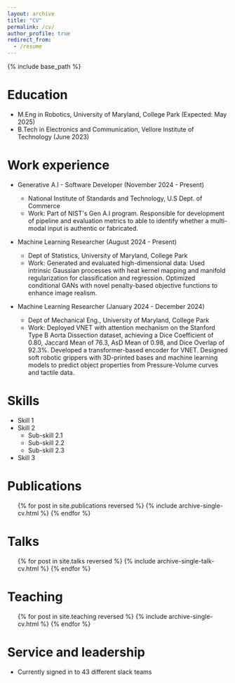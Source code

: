 ```yaml
---
layout: archive
title: "CV"
permalink: /cv/
author_profile: true
redirect_from:
  - /resume
---
```


{% include base_path %}

Education
======
* M.Eng in Robotics, University of Maryland, College Park (Expected: May 2025)
* B.Tech in Electronics and Communication, Vellore Institute of Technology (June 2023)


Work experience
======
* Generative A.I - Software Developer (November 2024 - Present)
  * National Institute of Standards and Technology, U.S Dept. of Commerce
  * Work: Part of NIST's Gen A.I program. Responsible for development of pipeline and evaluation metrics to able to identify whether a multi-modal input is authentic or fabricated.


* Machine Learning Researcher (August 2024 - Present)
  * Dept of Statistics, University of Maryland, College Park
  * Work: Generated and evaluated high-dimensional data: Used intrinsic Gaussian processes with heat kernel mapping and manifold regularization for classification and regression. Optimized conditional GANs with novel penalty-based objective functions to enhance image realism.


* Machine Learning Researcher (January 2024 - December 2024)
  * Dept of Mechanical Eng., University of Maryland, College Park
  * Work: Deployed VNET with attention mechanism on the Stanford Type B Aorta Dissection dataset, achieving a Dice Coefficient of 0.80, Jaccard Mean of 76.3, AsD Mean of 0.98, and Dice Overlap of 92.3%. Developed a transformer-based encoder for VNET. Designed soft robotic grippers with 3D-printed bases and machine learning models to predict object properties from Pressure-Volume curves and tactile data.
  
Skills
======
* Skill 1
* Skill 2
  * Sub-skill 2.1
  * Sub-skill 2.2
  * Sub-skill 2.3
* Skill 3

Publications
======
  <ul>{% for post in site.publications reversed %}
    {% include archive-single-cv.html %}
  {% endfor %}</ul>
  
Talks
======
  <ul>{% for post in site.talks reversed %}
    {% include archive-single-talk-cv.html  %}
  {% endfor %}</ul>
  
Teaching
======
  <ul>{% for post in site.teaching reversed %}
    {% include archive-single-cv.html %}
  {% endfor %}</ul>
  
Service and leadership
======
* Currently signed in to 43 different slack teams
